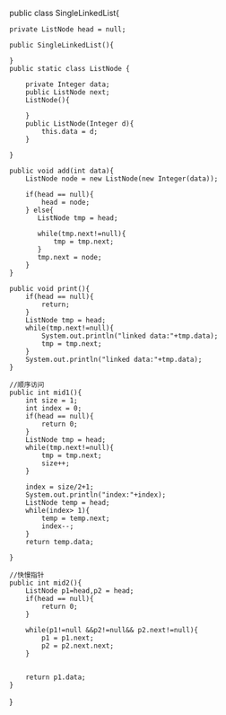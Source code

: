 public class SingleLinkedList{

    private ListNode head = null;

    public SingleLinkedList(){

    }
    public static class ListNode {

        private Integer data;
        public ListNode next;
        ListNode(){

        }
        public ListNode(Integer d){
            this.data = d;
        }

    }

    public void add(int data){
        ListNode node = new ListNode(new Integer(data));

        if(head == null){
            head = node;
        } else{
           ListNode tmp = head;

           while(tmp.next!=null){
               tmp = tmp.next;
           }
           tmp.next = node;
        }
    }

    public void print(){
        if(head == null){
            return;
        }
        ListNode tmp = head;
        while(tmp.next!=null){
            System.out.println("linked data:"+tmp.data);
            tmp = tmp.next;
        }
        System.out.println("linked data:"+tmp.data);
    }

    //顺序访问
    public int mid1(){
        int size = 1;
        int index = 0;
        if(head == null){
            return 0;
        }
        ListNode tmp = head;
        while(tmp.next!=null){
            tmp = tmp.next;
            size++;
        }

        index = size/2+1;
        System.out.println("index:"+index);
        ListNode temp = head;
        while(index> 1){
            temp = temp.next;
            index--;
        }
        return temp.data;

    }

    //快慢指针
    public int mid2(){
        ListNode p1=head,p2 = head;
        if(head == null){
            return 0;
        }

        while(p1!=null &&p2!=null&& p2.next!=null){
            p1 = p1.next;
            p2 = p2.next.next;
        }


        return p1.data;
    }


}
